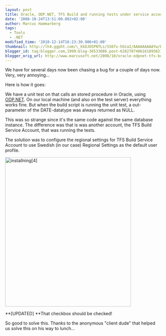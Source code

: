 ```yaml
---
layout: post
title: Oracle, ODP.NET, TFS Build and running tests under service account
date: '2008-10-24T13:51:00.002+02:00'
author: Marcus Hammarberg
tags:
  - Tools
  - .NET
modified_time: '2010-12-14T16:23:30.906+01:00'
thumbnail: http://lh4.ggpht.com/\_kkDJOSPNTLs/SS6fx-hOzaI/AAAAAAAAAYw/EQ8PqS_WLSI/s72-c/installning%5B4%5D_thumb%5B5%5D.jpg?imgmax=800
blogger_id: tag:blogger.com,1999:blog-36533086.post-6282787406161895821
blogger_orig_url: http://www.marcusoft.net/2008/10/oracle-odpnet-tfs-build-and-running.html
---
```



We have for several days now been chasing a bug for a couple of days
now. Very, very annoying...

Here is how it goes:

We have a unit test on that calls an stored procedure in Oracle, using
<a
href="http://www.oracle.com/technology/tech/windows/odpnet/index.html"
target="_blank">ODP.NET</a>. On our local machine (and also on the test
server) everything works fine. But when the build script is running the
unit test, a out-parameter of the DATE-datatype was always returned as
NULL.

This was so strange since it's the same code against the same database
instance. The difference was that is was another account, the TFS Build
Service Account, that was running the tests.

The solution was to configure the regional settings for TFS Build
Service Account to use Swedish (in our case) Regional Settings as the
default user profile.

[<img
src="http://lh4.ggpht.com/_kkDJOSPNTLs/SS6fx-hOzaI/AAAAAAAAAYw/EQ8PqS_WLSI/installning%5B4%5D_thumb%5B5%5D.jpg?imgmax=800"
style="BORDER-RIGHT: 0px; BORDER-TOP: 0px; BORDER-LEFT: 0px; BORDER-BOTTOM: 0px"
data-border="0" width="407" height="482" alt="installning[4]" />](http://lh6.ggpht.com/_kkDJOSPNTLs/SS6fwh85vCI/AAAAAAAAAYs/IRDZStjoDQc/s1600-h/installning%5B4%5D%5B7%5D.jpg)

**\[UPDATED\]
**That checkbox should be checked!

So good to solve this. Thanks to the anonymous "client dude" that helped
us solve this on his way to lunch...
